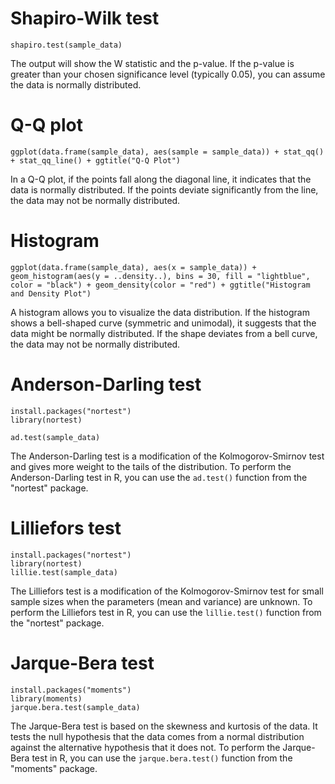 # Shapiro-Wilk test
```
shapiro.test(sample_data)
```
The output will show the W statistic and the p-value. If the p-value is greater than your chosen significance level (typically 0.05), you can assume the data is normally distributed.


# Q-Q plot
```
ggplot(data.frame(sample_data), aes(sample = sample_data)) + stat_qq() + stat_qq_line() + ggtitle("Q-Q Plot")
```
In a Q-Q plot, if the points fall along the diagonal line, it indicates that the data is normally distributed. If the points deviate significantly from the line, the data may not be normally distributed.


# Histogram
```
ggplot(data.frame(sample_data), aes(x = sample_data)) + geom_histogram(aes(y = ..density..), bins = 30, fill = "lightblue", color = "black") + geom_density(color = "red") + ggtitle("Histogram and Density Plot")
```

A histogram allows you to visualize the data distribution. If the histogram shows a bell-shaped curve (symmetric and unimodal), it suggests that the data might be normally distributed. If the shape deviates from a bell curve, the data may not be normally distributed.

# Anderson-Darling test
```
install.packages("nortest") 
library(nortest) 

ad.test(sample_data)
```

The Anderson-Darling test is a modification of the Kolmogorov-Smirnov test and gives more weight to the tails of the distribution. To perform the Anderson-Darling test in R, you can use the `ad.test()` function from the "nortest" package.

# Lilliefors test
```
install.packages("nortest")
library(nortest)
lillie.test(sample_data)
```

The Lilliefors test is a modification of the Kolmogorov-Smirnov test for small sample sizes when the parameters (mean and variance) are unknown. To perform the Lilliefors test in R, you can use the `lillie.test()` function from the "nortest" package.

# Jarque-Bera test
```
install.packages("moments")
library(moments)
jarque.bera.test(sample_data)
```
The Jarque-Bera test is based on the skewness and kurtosis of the data. It tests the null hypothesis that the data comes from a normal distribution against the alternative hypothesis that it does not. To perform the Jarque-Bera test in R, you can use the `jarque.bera.test()` function from the "moments" package.
